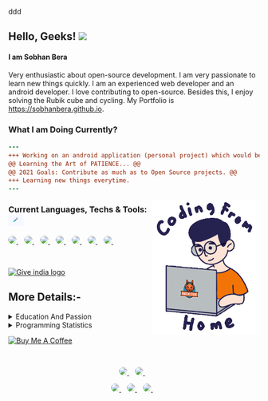 ddd<!-- any theme image will come here -->
<!-- this might be any festival or any event -->
<!-- <p align="center">
    <img src="https://github.com/sobhanbera/sobhanbera/blob/master/theme.png?raw=true" height="600" />
</p> -->
    
## Hello, Geeks! <img src="https://media.giphy.com/media/hvRJCLFzcasrR4ia7z/giphy.gif" width="25px">

#### I am Sobhan Bera
Very enthusiastic about open-source development. I am very passionate to learn new things quickly. I am an experienced web developer and an android developer. I love contributing to open-source. Besides this, I enjoy solving the Rubik cube and cycling. My Portfolio is <a href="https://sobhanbera.vercel.app/">
https://sobhanbera.github.io</a>.

<!-- **https://sobhanbera.github.io** -->


<!--   <p>
    <a href="https://sobhanbera.github.io/portfolio" style="color:#40404ef;">My Portfolio Website - At Github Pages</a>
  </p> -->
<!--   <p>
    <a href="https://sobhanbera.vercel.app/" style="color:#40404ef;">Portfolio Website</a>
  </p> -->

<!--   <a href="https://github.com/sobhanbera">
    <img src="https://visitor-badge.glitch.me/badge?page_id=sobhanbera.sobhanbera" alt="visitor badge" height="25px" />
  </a> -->
 
<!-- ![visitors](https://visitor-badge.glitch.me/badge?page_id=sobhanbera.socbyte) -->

<!-- <a href="https://www.buymeacoffee.com/sobhanbera" target="_blank"><img src="https://img.shields.io/badge/-Buy%20Me%20A%20Book-0f60b6?style=for-the-badge&logo=learn&logoColor=000000" alt="Buy Me A Book" width="150" ></a> -->

<!-- <img align="right" src="https://github.com/SobhanBera/SobhanBera/blob/master/open_source_contribution.gif" width="" height="180" /> -->
<!-- <img align="right" src="https://raw.githubusercontent.com/sobhanbera/sobhanbera/master/0%2B0%3D%E2%88%9E_sobhanbera.png" width="180" /> -->

### What I am Doing Currently?
```diff
---
+++ Working on an android application (personal project) which would be publish on January - March at Google Play Store.
@@ Learning the Art of PATIENCE... @@
@@ 2021 Goals: Contribute as much as to Open Source projects. @@
+++ Learning new things everytime.
---
```

<!-- width="360px" height="270px" -->
<img align="right" src="https://github.com/sobhanbera/sobhanbera/blob/master/coding_transparent.gif" height="270px">

### Current Languages, Techs & Tools: <img src="https://github.com/SobhanBera/SobhanBera/blob/master/tools.gif" width="30px">

<p align="left">
    <a href="https://www.javascript.com">
        <img style="border-radius:25px" src="https://img.shields.io/badge/-Javascript-fdc500?style=for-the-badge&logo=Javascript&logoColor=000000" />        
    </a>&nbsp;&nbsp;
    <a href="https://nextjs.org">
        <img style="border-radius:25px" src="https://img.shields.io/badge/-next-E7E7E7?style=for-the-badge&logo=react&logoColor=000000" />        
    </a>&nbsp;&nbsp;
    <a href="https://reactnative.dev">
        <img style="border-radius:25px" src="https://img.shields.io/badge/-react%20native-61DBFB?style=for-the-badge&logo=react&logoColor=000000" />        
    </a>&nbsp;&nbsp;
    <a href="https://www.mysql.com">
        <img style="border-radius:25px" src="https://img.shields.io/badge/-SQL-F29111?style=for-the-badge&logo=mysql&logoColor=ffffff" />        
    </a>&nbsp;&nbsp;
    <a href="https://github.com/neovim/neovim/releases/tag/v0.5.1">
        <img style="border-radius:25px" src="https://img.shields.io/badge/-vim-00a839?style=for-the-badge&logo=vim&logoColor=ffffff" />        
    </a>&nbsp;&nbsp;
    <a href="https://code.visualstudio.com/#alt-downloads">
        <img style="border-radius:25px" src="https://img.shields.io/badge/-vscode-097CDB?style=for-the-badge&logo=vscode&logoColor=ffffff" />        
    </a>&nbsp;&nbsp;
    <a href="https://www.arcolinux.info/choose-your-project">
        <img style="border-radius:25px" src="https://img.shields.io/badge/-linux-0040ad?style=for-the-badge&logo=linux&logoColor=ffffff" />        
    </a>&nbsp;&nbsp;
</p>

</br>
<p>
    <a href="https://indiafightscorona.giveindia.org">
    <img src="https://d2wvdrxmr8p0wf.cloudfront.net/static/giveindia.svg" alt="Give india logo" width="180" />
</a>

## More Details:-
    
<details>
    <summary>Education And Passion</summary>
<!--     <img src="https://github.com/SobhanBera/SobhanBera/blob/master/loading.gif" width="25px"> -->

### Education

-   **Holy Home English High School Balaghat M.P.**\
    📆 2010 - 2018
-   **Balaghat English Higher Secondary School Balaghat M.P.**\
    📆 2018 - 2020
-   **GH Raisoni College Of Engineering Nagpur Maharastra.**\
    📆 2020 - Moment
-   Graduation Completes On\
    📆 2025

### Passion

-   Coding and Programming\
    📆 2018 - Life Time
-   **Self Taught** Frontend Android Developer (Android Studio - Intermediate).\
    📆 2018 - Moment
-   **Self Taught** Native App Developer (React Native - Experienced).\
    📆 2019 - Moment
-   **Self Taught** Frontend Web Developer (Experienced).\
    📆 2019 - Moment
-   Competitive Programming\
    📆 2019 - Moment
-   **Open Source Contribution.**\
    📆 2019 - Life Time

</details>

<details>
  <summary>Programming Statistics</summary>

  <p>
    <a href="https://github.com/sobhanbera">
      <img src="https://github-readme-stats.vercel.app/api/wakatime?username=sobhanbera&layout=compact&theme=dark" width="400">
    </a>
  </p>
  
  <p>
    <a href="https://github.com/sobhanbera">
      <img src="https://activity-graph.herokuapp.com/graph?username=sobhanbera&theme=xcode&custom_title=Activity%20Graph&hide_border=true" width="400">
    </a>
  </p>
  
  <p>
    <a href="https://github.com/sobhanbera">
      <img src="https://github-readme-stats.vercel.app/api?username=sobhanbera&show_icons=true&count_private=true&theme=dark" width="400">
    </a>
  </P>
  
  <p>
    <a href="https://github.com/sobhanbera">
      <img src="https://github-readme-streak-stats.herokuapp.com/?user=sobhanbera&theme=dark" width="400">
    </a>
  </P>
  
  <p>
    <a href="https://github.com/sobhanbera">
      <img src="https://github-readme-stats.vercel.app/api/top-langs/?username=sobhanbera&layout=compact&langs_count=10&theme=dark" width="400">
    </a>
  </p>  
  <p>
<!--     <img src="https://github-readme-stats.vercel.app/api/wakatime?username=sobhanbera?layout=compact" width="350"> -->
  </p>
<!--   TROPHY  <img src="https://github-profile-trophy.vercel.app/?username=SobhanBera&theme=gruvbox&column=3&margin-w=15&margin-h=15"/> -->
<!-- </details> -->
</details>

<!-- ##### Total Visitors Count: -->

<!-- <a href="https://github.com/sobhanbera">
  <img src="https://profile-counter.glitch.me/sobhanbera/count.svg" alt="visitor badge" height="20px" />
</a> -->

<a href="https://www.buymeacoffee.com/sobhanbera" target="_blank"><img src="https://cdn.buymeacoffee.com/buttons/v2/default-blue.png" alt="Buy Me A Coffee" width="150" ></a>

</br>
<p align='center'>
  <a href="https://www.linkedin.com/in/sobhanbera/">
    <img style="border-radius:25px" src="https://img.shields.io/badge/linkedin-%230077B5.svg?&style=for-the-badge&logo=linkedin&logoColor=white" />
  </a>&nbsp;&nbsp;
  <a href="https://www.instagram.com/sobhanbera_/">
    <img  style="border-radius:25px"src="https://img.shields.io/badge/instagram-%23E4405F.svg?&style=for-the-badge&logo=instagram&logoColor=white" />        
  </a>&nbsp;&nbsp;
</p>

<p align='center'>
  <a href="https://www.facebook.com/sobhan.b.90/">
    <img style="border-radius:25px" src="https://img.shields.io/badge/sobhanbera-%233b5998.svg?&style=for-the-badge&logo=facebook&logoColor=white" />
  </a>&nbsp;&nbsp;
  <a href="https://twitter.com/BeraSobhan">
    <img style="border-radius:25px" src="https://img.shields.io/badge/twitter-%2300acee.svg?&style=for-the-badge&logo=twitter&logoColor=white" />        
  </a>&nbsp;&nbsp;
  <a href="mailto:sobhanbera258@gmail.com">
    <img style="border-radius:25px" src="https://img.shields.io/badge/-sobhanbera258-c14438?style=for-the-badge&logo=Gmail&logoColor=white&link=mailto:sobhanbera258@gmail.com" />
  </a>&nbsp;&nbsp;
</p>

[linkedin]: https://www.linkedin.com/in/sobhanbera/
[twitter]: https://twitter.com/BeraSobhan
[instagram]: https://www.instagram.com/sobhanbera_/
[facebook]: https://www.facebook.com/sobhan.b.90/
[vim]: https://www.vim.org/download.php
[atom]: https://atom.io/
[sublime]: https://www.sublimetext.com/
[android]: https://developer.android.com/studio/
[vsc]: https://code.visualstudio.com/
[git]: https://git-scm.com/downloads
